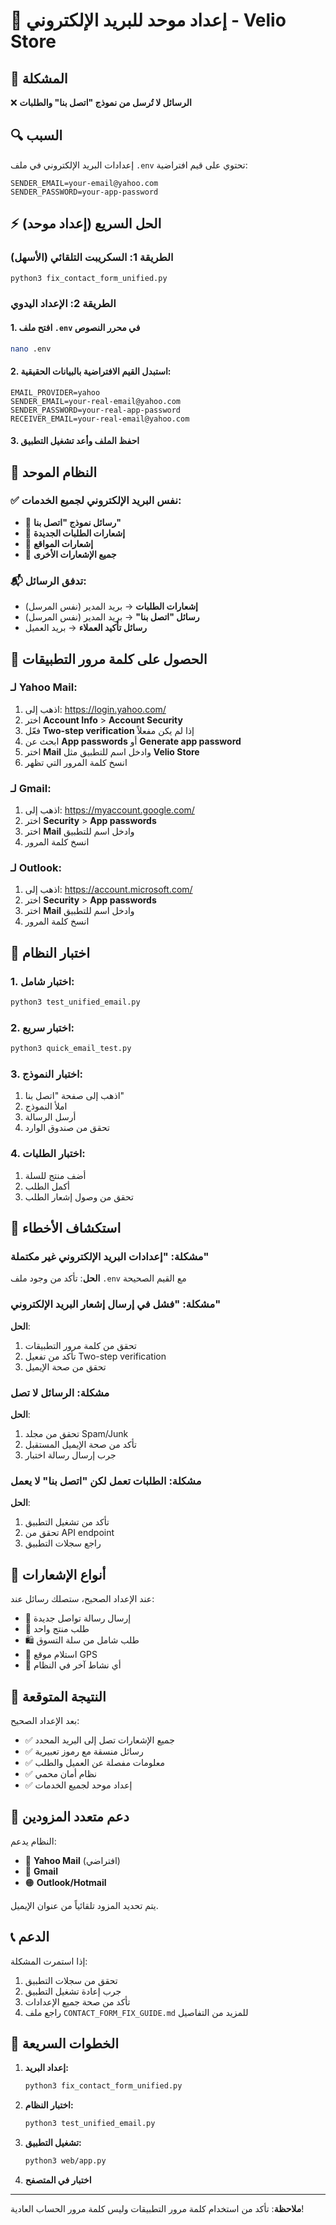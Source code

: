 # 🔧 إعداد موحد للبريد الإلكتروني - Velio Store

## 🎯 المشكلة
❌ **الرسائل لا تُرسل من نموذج "اتصل بنا" والطلبات**

## 🔍 السبب
إعدادات البريد الإلكتروني في ملف `.env` تحتوي على قيم افتراضية:
```
SENDER_EMAIL=your-email@yahoo.com
SENDER_PASSWORD=your-app-password
```

## ⚡ الحل السريع (إعداد موحد)

### الطريقة 1: السكريبت التلقائي (الأسهل)
```bash
python3 fix_contact_form_unified.py
```

### الطريقة 2: الإعداد اليدوي

#### 1. افتح ملف `.env` في محرر النصوص
```bash
nano .env
```

#### 2. استبدل القيم الافتراضية بالبيانات الحقيقية:
```env
EMAIL_PROVIDER=yahoo
SENDER_EMAIL=your-real-email@yahoo.com
SENDER_PASSWORD=your-real-app-password
RECEIVER_EMAIL=your-real-email@yahoo.com
```

#### 3. احفظ الملف وأعد تشغيل التطبيق

## 🎯 النظام الموحد

### ✅ نفس البريد الإلكتروني لجميع الخدمات:
- 📧 **رسائل نموذج "اتصل بنا"**
- 🛒 **إشعارات الطلبات الجديدة**
- 📍 **إشعارات المواقع**
- 🔔 **جميع الإشعارات الأخرى**

### 📬 تدفق الرسائل:
- **إشعارات الطلبات** → بريد المدير (نفس المرسل)
- **رسائل "اتصل بنا"** → بريد المدير (نفس المرسل)
- **رسائل تأكيد العملاء** → بريد العميل

## 🔑 الحصول على كلمة مرور التطبيقات

### لـ Yahoo Mail:
1. اذهب إلى: https://login.yahoo.com/
2. اختر **Account Info** > **Account Security**
3. فعّل **Two-step verification** إذا لم يكن مفعلاً
4. ابحث عن **App passwords** أو **Generate app password**
5. اختر **Mail** وادخل اسم للتطبيق مثل **Velio Store**
6. انسخ كلمة المرور التي تظهر

### لـ Gmail:
1. اذهب إلى: https://myaccount.google.com/
2. اختر **Security** > **App passwords**
3. اختر **Mail** وادخل اسم للتطبيق
4. انسخ كلمة المرور

### لـ Outlook:
1. اذهب إلى: https://account.microsoft.com/
2. اختر **Security** > **App passwords**
3. اختر **Mail** وادخل اسم للتطبيق
4. انسخ كلمة المرور

## 🧪 اختبار النظام

### 1. اختبار شامل:
```bash
python3 test_unified_email.py
```

### 2. اختبار سريع:
```bash
python3 quick_email_test.py
```

### 3. اختبار النموذج:
1. اذهب إلى صفحة "اتصل بنا"
2. املأ النموذج
3. أرسل الرسالة
4. تحقق من صندوق الوارد

### 4. اختبار الطلبات:
1. أضف منتج للسلة
2. أكمل الطلب
3. تحقق من وصول إشعار الطلب

## 🔧 استكشاف الأخطاء

### مشكلة: "إعدادات البريد الإلكتروني غير مكتملة"
**الحل**: تأكد من وجود ملف `.env` مع القيم الصحيحة

### مشكلة: "فشل في إرسال إشعار البريد الإلكتروني"
**الحل**: 
1. تحقق من كلمة مرور التطبيقات
2. تأكد من تفعيل Two-step verification
3. تحقق من صحة الإيميل

### مشكلة: الرسائل لا تصل
**الحل**:
1. تحقق من مجلد Spam/Junk
2. تأكد من صحة الإيميل المستقبل
3. جرب إرسال رسالة اختبار

### مشكلة: الطلبات تعمل لكن "اتصل بنا" لا يعمل
**الحل**: 
1. تأكد من تشغيل التطبيق
2. تحقق من API endpoint
3. راجع سجلات التطبيق

## 📧 أنواع الإشعارات

عند الإعداد الصحيح، ستصلك رسائل عند:
- 📧 إرسال رسالة تواصل جديدة
- 🛒 طلب منتج واحد
- 🛍️ طلب شامل من سلة التسوق
- 📍 استلام موقع GPS
- 🔔 أي نشاط آخر في النظام

## 🎯 النتيجة المتوقعة

بعد الإعداد الصحيح:
- ✅ جميع الإشعارات تصل إلى البريد المحدد
- ✅ رسائل منسقة مع رموز تعبيرية
- ✅ معلومات مفصلة عن العميل والطلب
- ✅ نظام أمان محمي
- ✅ إعداد موحد لجميع الخدمات

## 🔄 دعم متعدد المزودين

النظام يدعم:
- 🔵 **Yahoo Mail** (افتراضي)
- 🔴 **Gmail**
- 🟠 **Outlook/Hotmail**

يتم تحديد المزود تلقائياً من عنوان الإيميل.

## 📞 الدعم

إذا استمرت المشكلة:
1. تحقق من سجلات التطبيق
2. جرب إعادة تشغيل التطبيق
3. تأكد من صحة جميع الإعدادات
4. راجع ملف `CONTACT_FORM_FIX_GUIDE.md` للمزيد من التفاصيل

## 🚀 الخطوات السريعة

1. **إعداد البريد:**
   ```bash
   python3 fix_contact_form_unified.py
   ```

2. **اختبار النظام:**
   ```bash
   python3 test_unified_email.py
   ```

3. **تشغيل التطبيق:**
   ```bash
   python3 web/app.py
   ```

4. **اختبار في المتصفح**

---

**ملاحظة**: تأكد من استخدام كلمة مرور التطبيقات وليس كلمة مرور الحساب العادية!
